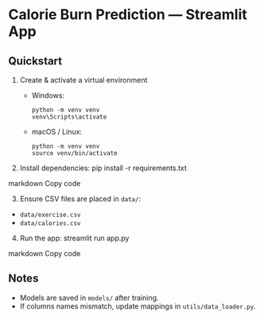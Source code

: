 # Calorie Burn Prediction — Streamlit App

## Quickstart

1. Create & activate a virtual environment
   - Windows:
     ```
     python -m venv venv
     venv\Scripts\activate
     ```
   - macOS / Linux:
     ```
     python -m venv venv
     source venv/bin/activate
     ```

2. Install dependencies:
pip install -r requirements.txt

markdown
Copy code

3. Ensure CSV files are placed in `data/`:
- `data/exercise.csv`
- `data/calories.csv`

4. Run the app:
streamlit run app.py

markdown
Copy code

## Notes
- Models are saved in `models/` after training.
- If columns names mismatch, update mappings in `utils/data_loader.py`.